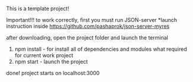 This is a template project!

Important!!! to work correctly, first you must run JSON-server *launch instruction inside
https://github.com/pashaprok/json-server-myres

after downloading, open the project folder and launch the terminal
1. npm install - for install all of dependencies and modules what required for current work project
2. npm start - launch the project

done! project starts on localhost:3000

